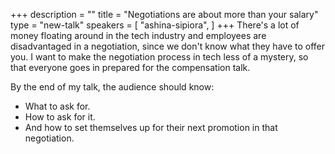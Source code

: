 +++
description = ""
title = "Negotiations are about more than your salary"
type = "new-talk"
speakers = [
        "ashina-sipiora",
]
+++
There's a lot of money floating around in the tech industry and employees are disadvantaged in a negotiation, since we don't know what they have to offer you. I want to make the negotiation process in tech less of a mystery, so that everyone goes in prepared for the compensation talk.

By the end of my talk, the audience should know:

- What to ask for.
- How to ask for it.
- And how to set themselves up for their next promotion in that negotiation.